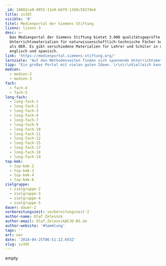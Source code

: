 ```yaml
---
_id: 10882ce0-4855-11e8-b6f9-1368c5827de4
title: zv3dt
visible: '0'
titel: Medienportal der Siemens Stiftung
lizenz: lizenz-3
desc: >-
  Das Medienportal der Siemens Stiftung bietet 3.000 qualitätsgeprüfte
  Unterrichtsmaterialien für naturwissenschaftlich-technische Fächer komplett
  als OER. Es gibt verschiedene Materialien für Lehrer und Schüler in deutsch,
  englisch und spanisch.
link: 'https://medienportal.siemens-stiftung.org/'
lernziele: "Auf den Methodenseiten finden sich spannende Unterrichtsmethoden und Lehrformen für den naturwissenschaftlich-technischen Unterricht. Fachdidaktiker oder Medienpädagogen stellen Methoden wie Forschendes Lernen oder Service-Learning kompakt und verständlich vor. \r\n\r\nExperimentieren, Zusammenhänge herstellen, Phänomene deuten: Forschendes Lernen steht für „Wissen aktiv erwerben“. Gerade für die MINT-Fächer mit ihren naturwissenschaftlichen Fragestellungen ist diese Methode besonders geeignet. Beim Recherchieren und Experimentieren, bei der Auswertung, Präsentation und Dokumentation eignen sich Schülerinnen und Schüler Wissen und naturwissenschaftliche Arbeitsmethoden besonders effektiv an. Gleichzeitig bauen sie wichtige Fach- und Schlüsselkompetenzen auf. \r\n\r\nService-Learning – Lernen durch Engagement (LdE) – ist eine Lehr-und Lernform, bei der Schülerinnen und Schüler ihr Wissen aus dem Unterricht direkt in der Praxis anwenden. Bei Projekten in ihrem Stadtteil oder ihrer Gemeinde lernen sie, welche Bedeutung ihr Wissen aus MINT-Fächern für ihren Alltag und die Gesellschaft hat. Ein anschließender Erfahrungsaustausch im Unterricht hilft den Schülerinnen und Schülern, ihre Erlebnisse einzuordnen. So können Rückschlüsse auf die eigene Lebensgestaltung gezogen und Wertevorstellungen aktiv ausgebaut werden. Service-Learning wird in den Schulunterricht und Schulalltag integriert und ist für alle Schulformen, Altersstufen und Unterrichtsfächer geeignet (Seifert/Zentner/Nagy 2012)."
tipp: "Ein großes Portal mit vielen guten Ideen. \r\n\r\nVielleich kann man edulabs und dieses Medienportal ja verzahnen/zusammenführen? ;-)"
medien:
  - medien-2
  - medien-3
fach:
  - fach-4
  - fach-5
long-fach:
  - long-fach-1
  - long-fach-2
  - long-fach-3
  - long-fach-4
  - long-fach-7
  - long-fach-9
  - long-fach-10
  - long-fach-11
  - long-fach-12
  - long-fach-15
  - long-fach-17
  - long-fach-18
  - long-fach-19
top-kmk:
  - top-kmk-2
  - top-kmk-3
  - top-kmk-4
  - top-kmk-6
zielgruppe:
  - zielgruppe-2
  - zielgruppe-3
  - zielgruppe-4
  - zielgruppe-5
dauer: dauer-2
vorbereitungszeit: vorbereitungszeit-2
author-name: Olaf Zelesnik
author-email: Olaf.Zelesnik@CJD-BS.de
author-website: '#Sammlung'
tags: ''
art: oer
date: '2018-04-25T06:51:22.693Z'
slug: zv3dt
---
```

empty
